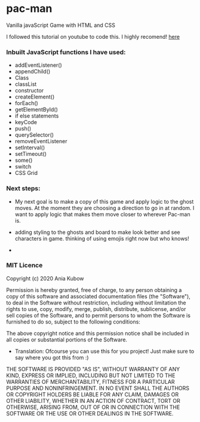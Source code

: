 # pac-man
Vanilla javaScript Game with HTML and CSS

I followed this tutorial on youtube to code this. I highly recomend!  [here](https://www.youtube.com/channel/UC5DNytAJ6_FISueUfzZCVsw) 


### Inbuilt JavaScript functions I have used: 
* addEventListener()
* appendChild()
* Class
* classList
* constructor
* createElement()
* forEach()
* getElementById()
* if else statements
* keyCode
* push()
* querySelector()
* removeEventListener
* setInterval()
* setTimeout()
* some()
* switch
* CSS Grid

### Next steps:
* My next goal is to make a copy of this game and apply logic to the ghost moves. At the moment they are choosing a direction to go in at random. I want to apply logic that makes them move closer to wherever Pac-man is.

* adding styling to the ghosts and board to make look better and see characters in game. thinking of using emojis right now but who knows!

* 



### MIT Licence

Copyright (c) 2020 Ania Kubow

Permission is hereby granted, free of charge, to any person obtaining a copy of this software and associated documentation files (the "Software"), to deal in the Software without restriction, including without limitation the rights to use, copy, modify, merge, publish, distribute, sublicense, and/or sell copies of the Software, and to permit persons to whom the Software is furnished to do so, subject to the following conditions:

The above copyright notice and this permission notice shall be included in all copies or substantial portions of the Software.

* Translation: Ofcourse you can use this for you project! Just make sure to say where you got this from :)

THE SOFTWARE IS PROVIDED "AS IS", WITHOUT WARRANTY OF ANY KIND, EXPRESS OR IMPLIED, INCLUDING BUT NOT LIMITED TO THE WARRANTIES OF MERCHANTABILITY, FITNESS FOR A PARTICULAR PURPOSE AND NONINFRINGEMENT. IN NO EVENT SHALL THE AUTHORS OR COPYRIGHT HOLDERS BE LIABLE FOR ANY CLAIM, DAMAGES OR OTHER LIABILITY, WHETHER IN AN ACTION OF CONTRACT, TORT OR OTHERWISE, ARISING FROM, OUT OF OR IN CONNECTION WITH THE SOFTWARE OR THE USE OR OTHER DEALINGS IN THE SOFTWARE.